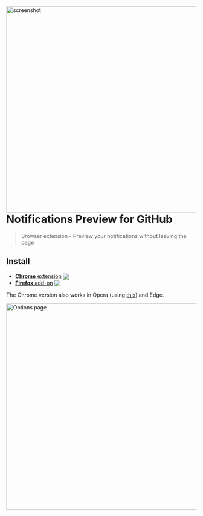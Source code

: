 <img src="https://user-images.githubusercontent.com/1402241/45664093-aa09c900-bb3c-11e8-86c6-ad4a0246aef4.png" align="right" width="547" alt="screenshot">

# Notifications Preview for GitHub

> Browser extension - Preview your notifications without leaving the page

## Install

[link-cws]: https://chrome.google.com/webstore/detail/notifications-preview-for/kgilejfahkjidpaclkepbdoeioeohfmj "Version published on Chrome Web Store"
[link-amo]: https://addons.mozilla.org/en-US/firefox/addon/notifications-preview-github/ "Version published on Mozilla Add-ons"

- [**Chrome** extension][link-cws] [<img valign="middle" src="https://img.shields.io/chrome-web-store/v/kgilejfahkjidpaclkepbdoeioeohfmj.svg?label=%20">][link-cws]
- [**Firefox** add-on][link-amo] [<img valign="middle" src="https://img.shields.io/amo/v/notifications-preview-github.svg?label=%20">][link-amo]

The Chrome version also works in Opera (using [this](https://addons.opera.com/en/extensions/details/download-chrome-extension-9/)) and Edge.

<img width="547" alt="Options page" src="https://user-images.githubusercontent.com/1402241/45664671-a6c40c80-bb3f-11e8-8265-b6e96973ba76.png" align="right">
